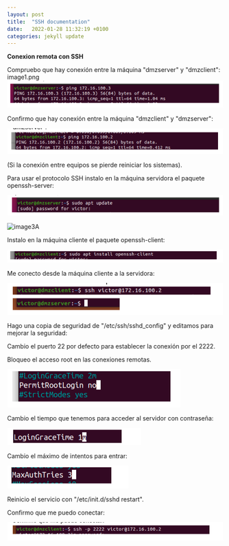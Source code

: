 ```yaml
---
layout: post
title:  "SSH documentation"
date:   2022-01-28 11:32:19 +0100
categories: jekyll update
---
```

**Conexion remota con SSH**

Compruebo que hay conexión entre la máquina "dmzserver" y "dmzclient":
image1.png
![image1](https://raw.githubusercontent.com/MaTthewSsD/Reto/gh-pages/images/image1.png)



Confirmo que hay conexión entre la máquina "dmzclient" y "dmzserver":

![image2](https://raw.githubusercontent.com/MaTthewSsD/Reto/gh-pages/images/image2.png)



(Si la conexión entre equipos se pierde reiniciar los sistemas).

Para usar el protocolo SSH instalo en la máquina servidora el paquete openssh-server:

![image3](https://raw.githubusercontent.com/MaTthewSsD/Reto/gh-pages/images/image3.png)

![image3A](https://raw.githubusercontent.com/MaTthewSsD/Reto/gh-pages/images/image3-16434540278501.png)



Instalo en la máquina cliente el paquete openssh-client:

![image5](https://raw.githubusercontent.com/MaTthewSsD/Reto/gh-pages/images/image5.png)



Me conecto desde la máquina cliente a la servidora:

![image7](https://raw.githubusercontent.com/MaTthewSsD/Reto/gh-pages/images/image7.png)



Hago una copia de seguridad de "/etc/ssh/sshd_config" y editamos para mejorar la seguridad:

Cambio el puerto 22 por defecto para establecer la conexión por el 2222.

Bloqueo el acceso root en las conexiones remotas.

![image9](https://raw.githubusercontent.com/MaTthewSsD/Reto/gh-pages/images/image9.png)



Cambio el tiempo que tenemos para acceder al servidor con contraseña:

![image10](https://raw.githubusercontent.com/MaTthewSsD/Reto/gh-pages/images/image10.png)



Cambio el máximo de intentos para entrar:

![image12](https://raw.githubusercontent.com/MaTthewSsD/Reto/gh-pages/images/image12.png)



Reinicio el servicio con "/etc/init.d/sshd restart".



Confirmo que me puedo conectar:

![image13](https://raw.githubusercontent.com/MaTthewSsD/Reto/gh-pages/images/image13.png)



































